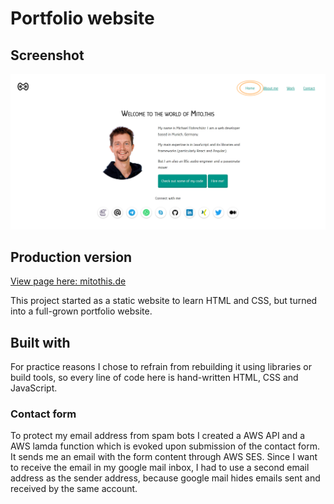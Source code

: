 # Portfolio website

## Screenshot
![Screenshot](./img/Screenshots/Screenshot_Portfolio.png)

## Production version
[View page here: mitothis.de](https://mitothis.de/)

This project started as a static website to learn HTML and CSS, but turned into a full-grown portfolio website.

## Built with
For practice reasons I chose to refrain from rebuilding it using libraries or build tools, so every line of code here is hand-written HTML, CSS and JavaScript.

### Contact form
To protect my email address from spam bots I created a AWS API and a AWS lamda function which is evoked upon submission of the contact form. It sends me an email with the form content through AWS SES. 
Since I want to receive the email in my google mail inbox, I had to use a second email address as the sender address, because google mail hides emails sent and received by the same account.